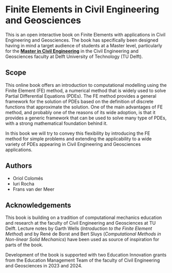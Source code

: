 # Finite Elements in Civil Engineering and Geosciences

This is an open interactive book on Finite Elements with applications in Civil Engineering and Geosciences. The book has specifically been designed having in mind a target audience of students at a Master level, particularly for the [**Master in Civil Engineering**](https://www.tudelft.nl/onderwijs/opleidingen/masters/ce/msc-civil-engineering) in the Civil Engineering and Geosciences faculty at Delft University of Technology (TU Delft). 

## Scope

This online book offers an introduction to computational modelling using the Finite Element (FE) method, a numerical method that is widely used to solve Partial Differential Equations (PDEs). The FE method provides a general framework for the solution of PDEs based on the definition of discrete functions that approximate the solution. One of the main advantages of FE method, and probably one of the reasons of its wide adoption, is that it provides a generic framework that can be used to solve many type of PDEs, with a strong mathematical foundation behind it. 

In this book we will try to convey this flexibility by introducing the FE method for simple problems and extending the applicability to a wide variety of PDEs appearing in Civil Engineering and Geosciences applications. 

## Authors

- Oriol Colomés
- Iuri Rocha
- Frans van der Meer

## Acknowledgements

This book is building on a tradition of computational mechanics education and research at the faculty of Civil Engineering and Geosciences at TU Delft. Lecture notes by Garth Wells (*Introduction to the Finite Element Method*) and by René de Borst and Bert Sluys (*Computational Methods in Non-linear Solid Mechanics*) have been used as source of inspiration for parts of the book. 

Development of the book is supported with two Education Innovation grants from the Education Management Team of the faculty of Civil Engineering and Geosciences in 2023 and 2024. 



